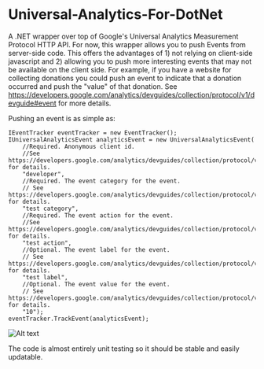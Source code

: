 Universal-Analytics-For-DotNet
==============================

A .NET wrapper over top of Google's Universal Analytics Measurement Protocol HTTP API. For now, this wrapper allows you to push Events from server-side code. This offers the advantages of 1) not relying on client-side javascript and 2) allowing you to push more interesting events that may not be available on the client side. For example, if you have a website for collecting donations you could push an event to indicate that a donation occurred and push the "value" of that donation. See https://developers.google.com/analytics/devguides/collection/protocol/v1/devguide#event for more details.

Pushing an event is as simple as:

```
IEventTracker eventTracker = new EventTracker();
IUniversalAnalyticsEvent analyticsEvent = new UniversalAnalyticsEvent(
    //Required. Anonymous client id. 
    //See https://developers.google.com/analytics/devguides/collection/protocol/v1/parameters#cid for details.
    "developer",
    //Required. The event category for the event. 
    // See https://developers.google.com/analytics/devguides/collection/protocol/v1/parameters#ec for details.
    "test category",
    //Required. The event action for the event. 
    //See https://developers.google.com/analytics/devguides/collection/protocol/v1/parameters#ea for details.
    "test action",
    //Optional. The event label for the event.
    // See https://developers.google.com/analytics/devguides/collection/protocol/v1/parameters#el for details.
    "test label",
    //Optional. The event value for the event.
    // See https://developers.google.com/analytics/devguides/collection/protocol/v1/parameters#ev for details.
    "10");
eventTracker.TrackEvent(analyticsEvent);
```

![Alt text](https://raw.githubusercontent.com/jakejgordon/Universal-Analytics-For-DotNet/master/universal_analytics_realtime_events_screenshot.jpg?raw=true "Screenshot of Real-Time Events After Pushing Data")

The code is almost entirely unit testing so it should be stable and easily updatable.
